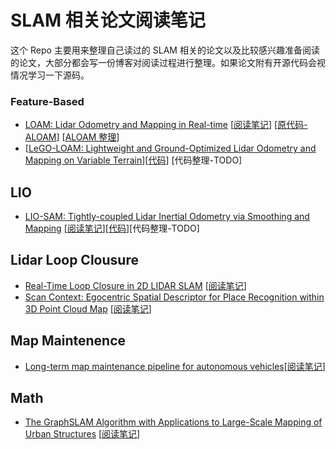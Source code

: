 # SLAM 相关论文阅读笔记

这个 Repo 主要用来整理自己读过的 SLAM 相关的论文以及比较感兴趣准备阅读的论文，大部分都会写一份博客对阅读过程进行整理。如果论文附有开源代码会视情况学习一下源码。

### Feature-Based

- [LOAM: Lidar Odometry and Mapping in Real-time](https://www.ri.cmu.edu/pub_files/2014/7/Ji_LidarMapping_RSS2014_v8.pdf) [[阅读笔记](https://xiaotaoguo.com/p/paper-note-loam/)] [[原代码-ALOAM](https://github.com/HKUST-Aerial-Robotics/A-LOAM)] [[ALOAM 整理](https://github.com/XiaotaoGuo/a-loam-w-comment)]
- [[LeGO-LOAM: Lightweight and Ground-Optimized Lidar Odometry and Mapping on Variable Terrain](https://github.com/RobustFieldAutonomyLab/LeGO-LOAM/blob/master/Shan_Englot_IROS_2018_Preprint.pdf)][[代码](https://github.com/RobustFieldAutonomyLab/LeGO-LOAM)] [代码整理-TODO]

## LIO

- [LIO-SAM: Tightly-coupled Lidar Inertial Odometry via Smoothing and Mapping](https://arxiv.org/pdf/2007.00258.pdf) [[阅读笔记](https://www.xiaotaoguo.com/p/paper-note-lio-sam/)][[代码](https://github.com/TixiaoShan/LIO-SAM)][代码整理-TODO]

## Lidar Loop Clousure

- [Real-Time Loop Closure in 2D LIDAR SLAM](https://storage.googleapis.com/pub-tools-public-publication-data/pdf/45466.pdf) [[阅读笔记](https://xiaotaoguo.com/p/paper-note-real-time-loop-closure-2d-lidar-slam/)]
- [Scan Context: Egocentric Spatial Descriptor for Place Recognition within 3D Point Cloud Map](https://ieeexplore.ieee.org/document/8593953) [[阅读笔记](https://www.xiaotaoguo.com/p/paper-note-scan-context/)]

## Map Maintenence

- [Long-term map maintenance pipeline for autonomous vehicles](https://arxiv.org/pdf/2008.12449.pdf)[[阅读笔记](https://xiaotaoguo.com/p/paper-notes-long-term-map-maintenance-pipeline-for-autonomous-vehicles/)]

## Math

- [The GraphSLAM Algorithm with Applications to Large-Scale Mapping of Urban Structures](http://robots.stanford.edu/papers/thrun.graphslam.pdf) [[阅读笔记](https://xiaotaoguo.com/tags/the-graphslam-algorithm-with-applications-to-large-scale-mapping-of-urban-structures/)]
